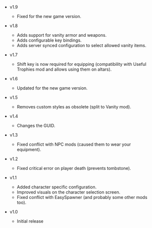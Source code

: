 - v1.9
  - Fixed for the new game version.

- v1.8
  - Adds support for vanity armor and weapons.
  - Adds configurable key bindings.
  - Adds server synced configuration to select allowed vanity items.

- v1.7
  - Shift key is now required for equipping (compatibility with Useful Trophies mod and allows using them on altars).

- v1.6
  - Updated for the new game version.

- v1.5
  - Removes custom styles as obsolete (split to Vanity mod).

- v1.4
  - Changes the GUID.

- v1.3
  - Fixed conflict with NPC mods (caused them to wear your equipment).

- v1.2
  - Fixed critical error on player death (prevents tombstone).

- v1.1
  - Added character specific configuration.
  - Improved visuals on the character selection screen.
  - Fixed conflict with EasySpawner (and probably some other mods too).

- v1.0
  - Initial release
